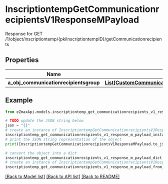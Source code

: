 # InscriptiontempGetCommunicationrecipientsV1ResponseMPayload

Response for GET /1/object/inscriptiontemp/{pkiInscriptiontempID}/getCommunicationrecipients

## Properties

Name | Type | Description | Notes
------------ | ------------- | ------------- | -------------
**a_obj_communicationrecipientsgroup** | [**List[CustomCommunicationrecipientsgroupResponse]**](CustomCommunicationrecipientsgroupResponse.md) |  | 

## Example

```python
from eZmaxApi.models.inscriptiontemp_get_communicationrecipients_v1_response_m_payload import InscriptiontempGetCommunicationrecipientsV1ResponseMPayload

# TODO update the JSON string below
json = "{}"
# create an instance of InscriptiontempGetCommunicationrecipientsV1ResponseMPayload from a JSON string
inscriptiontemp_get_communicationrecipients_v1_response_m_payload_instance = InscriptiontempGetCommunicationrecipientsV1ResponseMPayload.from_json(json)
# print the JSON string representation of the object
print(InscriptiontempGetCommunicationrecipientsV1ResponseMPayload.to_json())

# convert the object into a dict
inscriptiontemp_get_communicationrecipients_v1_response_m_payload_dict = inscriptiontemp_get_communicationrecipients_v1_response_m_payload_instance.to_dict()
# create an instance of InscriptiontempGetCommunicationrecipientsV1ResponseMPayload from a dict
inscriptiontemp_get_communicationrecipients_v1_response_m_payload_from_dict = InscriptiontempGetCommunicationrecipientsV1ResponseMPayload.from_dict(inscriptiontemp_get_communicationrecipients_v1_response_m_payload_dict)
```
[[Back to Model list]](../README.md#documentation-for-models) [[Back to API list]](../README.md#documentation-for-api-endpoints) [[Back to README]](../README.md)


